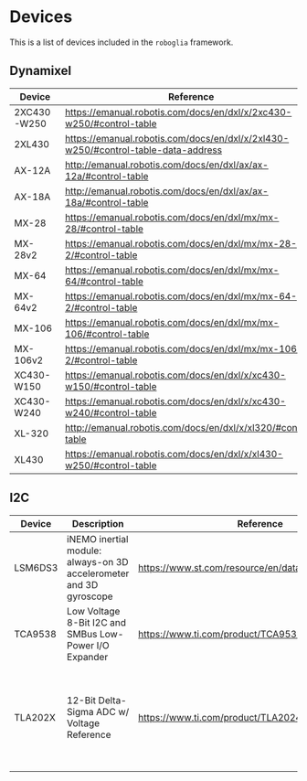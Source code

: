 # Devices

This is a list of devices included in the ``roboglia`` framework.

## Dynamixel

Device      | Reference                                                                      | Notes
------------|--------------------------------------------------------------------------------|-------
2XC430-W250 | <https://emanual.robotis.com/docs/en/dxl/x/2xc430-w250/#control-table>
2XL430      | <https://emanual.robotis.com/docs/en/dxl/x/2xl430-w250/#control-table-data-address> |
AX-12A      | <http://emanual.robotis.com/docs/en/dxl/ax/ax-12a/#control-table> |
AX-18A      | <http://emanual.robotis.com/docs/en/dxl/ax/ax-18a/#control-table> |
MX-28       | <https://emanual.robotis.com/docs/en/dxl/mx/mx-28/#control-table> | Protocol 1.0
MX-28v2     | <https://emanual.robotis.com/docs/en/dxl/mx/mx-28-2/#control-table> | Protocol 2.0
MX-64       | <https://emanual.robotis.com/docs/en/dxl/mx/mx-64/#control-table> | Protocol 1.0
MX-64v2     | <https://emanual.robotis.com/docs/en/dxl/mx/mx-64-2/#control-table> | Protocol 2.0
MX-106      | <https://emanual.robotis.com/docs/en/dxl/mx/mx-106/#control-table> | Protocol 1.0
MX-106v2    | <https://emanual.robotis.com/docs/en/dxl/mx/mx-106-2/#control-table> | Protocol 2.0
XC430-W150  | <https://emanual.robotis.com/docs/en/dxl/x/xc430-w150/#control-table>
XC430-W240  | <https://emanual.robotis.com/docs/en/dxl/x/xc430-w240/#control-table>
XL-320      | <http://emanual.robotis.com/docs/en/dxl/x/xl320/#control-table>
XL430       | <https://emanual.robotis.com/docs/en/dxl/x/xl430-w250/#control-table>

## I2C

Device | Description | Reference | Notes
-------|-------------|-----------|-------|
LSM6DS3 | iNEMO inertial module: always-on 3D accelerometer and 3D gyroscope | <https://www.st.com/resource/en/datasheet/lsm6ds3.pdf>
TCA9538 | Low Voltage 8-Bit I2C and SMBus Low-Power I/O Expander | <https://www.ti.com/product/TCA9538>
TLA202X | 12-Bit Delta-Sigma ADC w/ Voltage Reference | <https://www.ti.com/product/TLA2024> | TLA2021, TLA2022 and TLA2024 similar with different number of inputs
